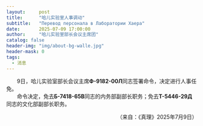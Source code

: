 ```yaml
---
layout:     post
title:      "哈儿实验室人事调动"
subtitle:   "Перевод персонала в Лаборатории Хаера"
date:       2025-07-09 17:00:00
author:     "哈儿实验室部长会议主席团"
catalog: false
header-img: "img/about-bg-walle.jpg"
header-mask: 0
tags:
  - 消息
---
```


&emsp;&emsp;9日，哈儿实验室部长会议主席**Ф-9182-00Л**同志签署命令，决定进行人事任免。  
&emsp;&emsp;命令决定，免去**Б-7418-65В**同志的内务部副部长职务；免去**Т-5446-29Д**同志的文化部副部长职务。
<div style="text-align: right">（来自：《真理》2025年7月9日）</div>